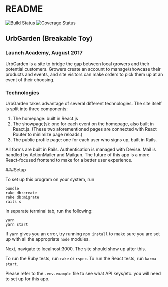 # README

![Build Status](https://codeship.com/projects/739dd330-584a-0135-ffa5-0a1b085fd2b6/status?branch=master)
![Coverage Status](https://coveralls.io/repos/eliza-jane/urbgarden/badge.png)

## UrbGarden (Breakable Toy)
### Launch Academy, August 2017

UrbGarden is a site to bridge the gap between local growers and their potential customers. Growers create an account to manage/showcase their products and events, and site visitors can make orders to pick them up at an event of their choosing.

### Technologies

UrbGarden takes advantage of several different technologies. The site itself is split into three components:

1. The homepage: built in React.js
2. The showpage(s): one for each event on the homepage, also built in React.js. (These two aforementioned pages are connected with React Router to minimize page reloads.)
3. The public profile page: one for each user who signs up, built in Rails.

All forms are built in Rails. Authentication is managed with Devise. Mail is handled by ActionMailer and Mailgun. The future of this app is a more React-focused frontend to make for a better user experience.

###Setup

To set up this program on your system, run

```
bundle
rake db:create
rake db:migrate
rails s
```

In separate terminal tab, run the following:

```
yarn
yarn start
```

If `yarn` gives you an error, try running `npm install` to make sure you are set up with all the appropriate `node` modules.


Next, navigate to localhost:3000. The site should show up after this.

To run the Ruby tests, run `rake` or `rspec`.
To run the React tests, run `karma start`.

Please refer to the `.env.example` file to see what API keys/etc. you will need to set up for this app.
